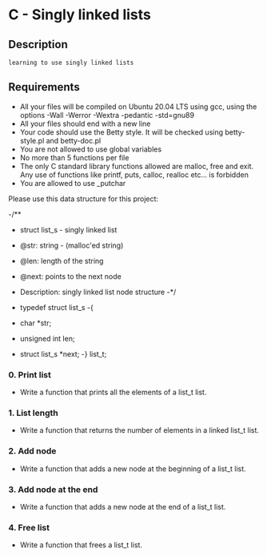# **C - Singly linked lists**

## **Description**
	learning to use singly linked lists 

## **Requirements**

-    All your files will be compiled on Ubuntu 20.04 LTS using gcc, using the options -Wall -Werror -Wextra -pedantic -std=gnu89
-    All your files should end with a new line
-    Your code should use the Betty style. It will be checked using betty-style.pl and betty-doc.pl
-    You are not allowed to use global variables
-    No more than 5 functions per file
-    The only C standard library functions allowed are malloc, free and exit. Any use of functions like printf, puts, calloc, realloc etc… is forbidden
-    You are allowed to use _putchar

Please use this data structure for this project:

-/**
-  struct list_s - singly linked list
-  @str: string - (malloc'ed string)
-  @len: length of the string
-  @next: points to the next node
-  Description: singly linked list node structure 
-*/

- typedef struct list_s
-{
-    char *str;
-    unsigned int len;
-    struct list_s *next;
-} list_t;

### **0. Print list**

* Write a function that prints all the elements of a list_t list.

### **1. List length**

* Write a function that returns the number of elements in a linked list_t list.

### **2. Add node**	

* Write a function that adds a new node at the beginning of a list_t list.

### **3. Add node at the end**

* Write a function that adds a new node at the end of a list_t list.

### **4. Free list**

* Write a function that frees a list_t list.
